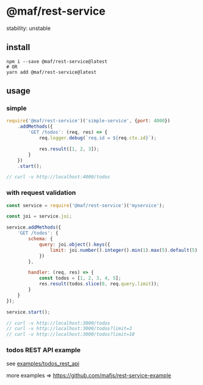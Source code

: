 # @maf/rest-service

stability: unstable


## install

```
npm i --save @maf/rest-service@latest
# OR
yarn add @maf/rest-service@latest
```

## usage


### simple

```js
require('@maf/rest-service')('simple-service', {port: 4000})
    .addMethods({
        'GET /todos': (req, res) => {
            req.logger.debug(`req.id = ${req.ctx.id}`);

            res.result([1, 2, 3]);
        }
    })
    .start();

// curl -v http://localhost:4000/todos
```

### with request validation

```js
const service = require('@maf/rest-service')('myservice');

const joi = service.joi;

service.addMethods({
    'GET /todos': {
        schema: {
            query: joi.object().keys({
                limit: joi.number().integer().min(1).max(5).default(5)
            })
        },

        handler: (req, res) => {
            const todos = [1, 2, 3, 4, 5];
            res.result(todos.slice(0, req.query.limit));
        }
    }
});

service.start();

// curl -v http://localhost:3000/todos
// curl -v http://localhost:3000/todos?limit=3
// curl -v http://localhost:3000/todos?limit=10
```

### todos REST API example

see [examples/todos_rest_api](https://github.com/mafjs/rest-service/blob/master/examples/todos_rest_api/index.js)



more examples => https://github.com/mafjs/rest-service-example
